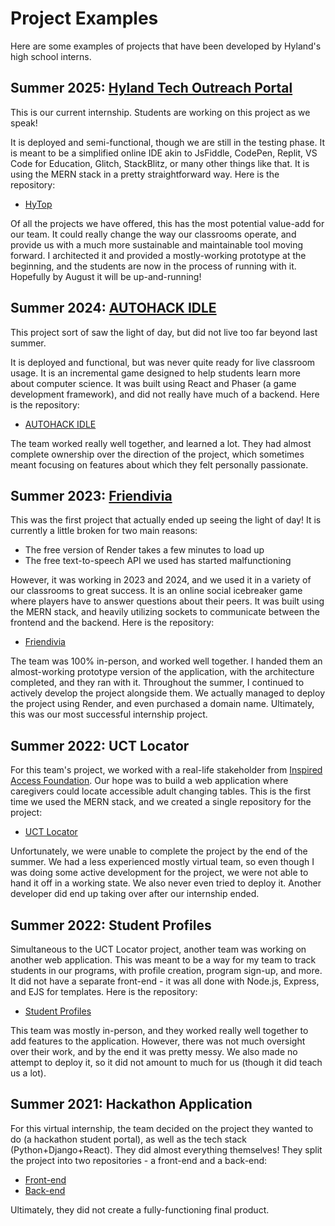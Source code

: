 # Project Examples
Here are some examples of projects that have been developed by Hyland's high school interns.

## Summer 2025: [Hyland Tech Outreach Portal](https://hytop.onrender.com/)
This is our current internship. Students are working on this project as we speak!

It is deployed and semi-functional, though we are still in the testing phase. It is meant to be a simplified online IDE akin to JsFiddle, CodePen, Replit, VS Code for Education, Glitch, StackBlitz, or many other things like that. It is using the MERN stack in a pretty straightforward way. Here is the repository:

- [HyTop](https://github.com/hto-projects/hytop/)

Of all the projects we have offered, this has the most potential value-add for our team. It could really change the way our classrooms operate, and provide us with a much more sustainable and maintainable tool moving forward. I architected it and provided a mostly-working prototype at the beginning, and the students are now in the process of running with it. Hopefully by August it will be up-and-running!

## Summer 2024: [AUTOHACK IDLE](https://autohack-idle.onrender.com/)
This project sort of saw the light of day, but did not live too far beyond last summer.

It is deployed and functional, but was never quite ready for live classroom usage. It is an incremental game designed to help students learn more about computer science. It was built using React and Phaser (a game development framework), and did not really have much of a backend. Here is the repository:

- [AUTOHACK IDLE](https://github.com/hto-projects/autohack-idle)

The team worked really well together, and learned a lot. They had almost complete ownership over the direction of the project, which sometimes meant focusing on features about which they felt personally passionate.

## Summer 2023: [Friendivia](https://friendivia.com/about/)
This was the first project that actually ended up seeing the light of day! It is currently a little broken for two main reasons:

- The free version of Render takes a few minutes to load up
- The free text-to-speech API we used has started malfunctioning

However, it was working in 2023 and 2024, and we used it in a variety of our classrooms to great success. It is an online social icebreaker game where players have to answer questions about their peers. It was built using the MERN stack, and heavily utilizing sockets to communicate between the frontend and the backend. Here is the repository:

- [Friendivia](https://github.com/hto-projects/friendivia)

The team was 100% in-person, and worked well together. I handed them an almost-working prototype version of the application, with the architecture completed, and they ran with it. Throughout the summer, I continued to actively develop the project alongside them. We actually managed to deploy the project using Render, and even purchased a domain name. Ultimately, this was our most successful internship project.

## Summer 2022: UCT Locator
For this team's project, we worked with a real-life stakeholder from [Inspired Access Foundation](https://www.inspiredaccessfoundation.com/). Our hope was to build a web application where caregivers could locate accessible adult changing tables. This is the first time we used the MERN stack, and we created a single repository for the project:

- [UCT Locator](https://github.com/InspiredAccessFoundation/uct-locator)

Unfortunately, we were unable to complete the project by the end of the summer. We had a less experienced mostly virtual team, so even though I was doing some active development for the project, we were not able to hand it off in a working state. We also never even tried to deploy it. Another developer did end up taking over after our internship ended.

## Summer 2022: Student Profiles
Simultaneous to the UCT Locator project, another team was working on another web application. This was meant to be a way for my team to track students in our programs, with profile creation, program sign-up, and more. It did not have a separate front-end - it was all done with Node.js, Express, and EJS for templates. Here is the repository:

- [Student Profiles](https://github.com/hylandtechoutreach/student-profiles)

This team was mostly in-person, and they worked really well together to add features to the application. However, there was not much oversight over their work, and by the end it was pretty messy. We also made no attempt to deploy it, so it did not amount to much for us (though it did teach us a lot).

## Summer 2021: Hackathon Application
For this virtual internship, the team decided on the project they wanted to do (a hackathon student portal), as well as the tech stack (Python+Django+React). They did almost everything themselves! They split the project into two repositories - a front-end and a back-end:

- [Front-end](https://github.com/hylandtechoutreach/hackathon-app-front-end)
- [Back-end](https://github.com/hylandtechoutreach/hackathon-app-back-end)

Ultimately, they did not create a fully-functioning final product.
